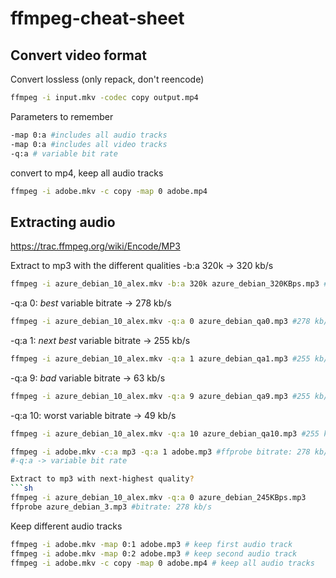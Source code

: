 # ffmpeg-cheat-sheet
## Convert video format
Convert lossless (only repack, don't reencode)
```sh
ffmpeg -i input.mkv -codec copy output.mp4
```

Parameters to remember
```sh
-map 0:a #includes all audio tracks
-map 0:a #includes all video tracks
-q:a # variable bit rate
```

convert to mp4, keep all audio tracks
```sh
ffmpeg -i adobe.mkv -c copy -map 0 adobe.mp4
```

## Extracting audio
https://trac.ffmpeg.org/wiki/Encode/MP3

Extract to mp3 with the different qualities
-b:a 320k -> 320 kb/s
```sh
ffmpeg -i azure_debian_10_alex.mkv -b:a 320k azure_debian_320KBps.mp3 #320 kb/s
```
-q:a 0: *best* variable bitrate -> 278 kb/s 
```sh
ffmpeg -i azure_debian_10_alex.mkv -q:a 0 azure_debian_qa0.mp3 #278 kb/s
```
-q:a 1: *next best* variable bitrate -> 255 kb/s 
```sh
ffmpeg -i azure_debian_10_alex.mkv -q:a 1 azure_debian_qa1.mp3 #255 kb/s
```
-q:a 9: *bad* variable bitrate -> 63 kb/s
```sh
ffmpeg -i azure_debian_10_alex.mkv -q:a 9 azure_debian_qa9.mp3 #255 kb/s
```
-q:a 10: worst variable bitrate -> 49 kb/s
```sh
ffmpeg -i azure_debian_10_alex.mkv -q:a 10 azure_debian_qa10.mp3 #255 kb/s
```


```sh
ffmpeg -i adobe.mkv -c:a mp3 -q:a 1 adobe.mp3 #ffprobe bitrate: 278 kb/s
#-q:a -> variable bit rate

Extract to mp3 with next-highest quality?
```sh
ffmpeg -i azure_debian_10_alex.mkv -q:a 0 azure_debian_245KBps.mp3
ffprobe azure_debian_3.mp3 #bitrate: 278 kb/s
```



Keep different audio tracks
```sh
ffmpeg -i adobe.mkv -map 0:1 adobe.mp3 # keep first audio track
ffmpeg -i adobe.mkv -map 0:2 adobe.mp3 # keep second audio track
ffmpeg -i adobe.mkv -c copy -map 0 adobe.mp4 # keep all audio tracks

```
